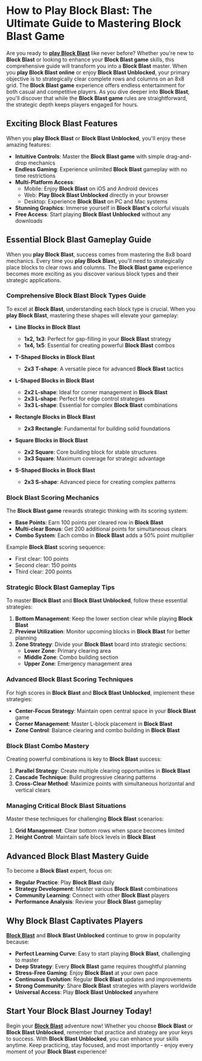 # How to Play Block Blast: The Ultimate Guide to Mastering Block Blast Game

Are you ready to [**play Block Blast**](https://blockblast.co) like never before? Whether you're new to **Block Blast** or looking to enhance your **Block Blast game** skills, this comprehensive guide will transform you into a **Block Blast** master. When you **play Block Blast online** or enjoy **Block Blast Unblocked**, your primary objective is to strategically clear complete rows and columns on an 8x8 grid. The **Block Blast game** experience offers endless entertainment for both casual and competitive players. As you dive deeper into **Block Blast**, you'll discover that while the **Block Blast game** rules are straightforward, the strategic depth keeps players engaged for hours.

## Exciting Block Blast Features

When you **play Block Blast** or **Block Blast Unblocked**, you'll enjoy these amazing features:

- **Intuitive Controls**: Master the **Block Blast game** with simple drag-and-drop mechanics
- **Endless Gaming**: Experience unlimited **Block Blast** gameplay with no time restrictions
- **Multi-Platform Access**: 
  - Mobile: Enjoy **Block Blast** on iOS and Android devices
  - Web: **Play Block Blast Unblocked** directly in your browser
  - Desktop: Experience **Block Blast** on PC and Mac systems
- **Stunning Graphics**: Immerse yourself in **Block Blast's** colorful visuals
- **Free Access**: Start playing **Block Blast Unblocked** without any downloads

## Essential Block Blast Gameplay Guide

When you **play Block Blast**, success comes from mastering the 8x8 board mechanics. Every time you **play Block Blast**, you'll need to strategically place blocks to clear rows and columns. The **Block Blast game** experience becomes more exciting as you discover various block types and their strategic applications.

### Comprehensive Block Blast Block Types Guide

To excel at **Block Blast**, understanding each block type is crucial. When you **play Block Blast**, mastering these shapes will elevate your gameplay:

- **Line Blocks in Block Blast**
  - **1x2, 1x3**: Perfect for gap-filling in your **Block Blast** strategy
  - **1x4, 1x5**: Essential for creating powerful **Block Blast** combos

- **T-Shaped Blocks in Block Blast**
  - **2x3 T-shape**: A versatile piece for advanced **Block Blast** tactics

- **L-Shaped Blocks in Block Blast**
  - **2x2 L-shape**: Ideal for corner management in **Block Blast**
  - **2x3 L-shape**: Perfect for edge control strategies
  - **3x3 L-shape**: Essential for complex **Block Blast** combinations

- **Rectangle Blocks in Block Blast**
  - **2x3 Rectangle**: Fundamental for building solid foundations

- **Square Blocks in Block Blast**
  - **2x2 Square**: Core building block for stable structures
  - **3x3 Square**: Maximum coverage for strategic advantage

- **S-Shaped Blocks in Block Blast**
  - **2x3 S-shape**: Advanced piece for creating complex patterns

### Block Blast Scoring Mechanics

The **Block Blast game** rewards strategic thinking with its scoring system:

- **Base Points**: Earn 100 points per cleared row in **Block Blast**
- **Multi-clear Bonus**: Get 200 additional points for simultaneous clears
- **Combo System**: Each combo in **Block Blast** adds a 50% point multiplier

Example **Block Blast** scoring sequence:
- First clear: 100 points
- Second clear: 150 points
- Third clear: 200 points

### Strategic Block Blast Gameplay Tips

To master **Block Blast** and **Block Blast Unblocked**, follow these essential strategies:

1. **Bottom Management**: Keep the lower section clear while playing **Block Blast**
2. **Preview Utilization**: Monitor upcoming blocks in **Block Blast** for better planning
3. **Zone Strategy**: Divide your **Block Blast** board into strategic sections:
   - **Lower Zone**: Primary clearing area
   - **Middle Zone**: Combo building section
   - **Upper Zone**: Emergency management area

### Advanced Block Blast Scoring Techniques

For high scores in **Block Blast** and **Block Blast Unblocked**, implement these strategies:

- **Center-Focus Strategy**: Maintain open central space in your **Block Blast** game
- **Corner Management**: Master L-block placement in **Block Blast**
- **Zone Control**: Balance clearing and combo building in **Block Blast**

### Block Blast Combo Mastery

Creating powerful combinations is key to **Block Blast** success:

1. **Parallel Strategy**: Create multiple clearing opportunities in **Block Blast**
2. **Cascade Technique**: Build progressive clearing patterns
3. **Cross-Clear Method**: Maximize points with simultaneous horizontal and vertical clears

### Managing Critical Block Blast Situations

Master these techniques for challenging **Block Blast** scenarios:

1. **Grid Management**: Clear bottom rows when space becomes limited
2. **Height Control**: Maintain safe block levels in **Block Blast**

## Advanced Block Blast Mastery Guide

To become a **Block Blast** expert, focus on:

- **Regular Practice**: Play **Block Blast** daily
- **Strategy Development**: Master various **Block Blast** combinations
- **Community Learning**: Connect with other **Block Blast** players
- **Performance Analysis**: Review your **Block Blast** gameplay

## Why Block Blast Captivates Players

[**Block Blast**](https://blockblast.co) and **Block Blast Unblocked** continue to grow in popularity because:

- **Perfect Learning Curve**: Easy to start playing **Block Blast**, challenging to master
- **Deep Strategy**: Every **Block Blast** game requires thoughtful planning
- **Stress-Free Gaming**: Enjoy **Block Blast** at your own pace
- **Continuous Evolution**: Regular **Block Blast** updates and improvements
- **Strong Community**: Share **Block Blast** strategies with players worldwide
- **Universal Access**: Play **Block Blast Unblocked** anywhere

## Start Your Block Blast Journey Today!

Begin your [**Block Blast**](https://blockblast.co) adventure now! Whether you choose **Block Blast** or **Block Blast Unblocked**, remember that practice and strategy are your keys to success. With **Block Blast Unblocked**, you can enhance your skills anytime. Keep practicing, stay focused, and most importantly - enjoy every moment of your **Block Blast** experience!
